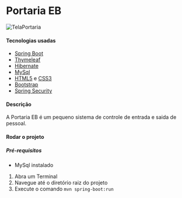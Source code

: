 # Portaria EB

![TelaPortaria](https://user-images.githubusercontent.com/18484165/115627191-f315f100-a2d4-11eb-8a87-71b57b6a85dc.png)

#### Tecnologias usadas

- [Spring Boot](https://spring.io/projects/spring-boot)
- [Thymeleaf](https://www.thymeleaf.org/)
- [Hibernate](https://hibernate.org/)
- [MySql](https://www.mysql.com/)
- [HTML5](https://developer.mozilla.org/pt-BR/docs/Web/HTML) e [CSS3](https://developer.mozilla.org/pt-BR/docs/Web/CSS)
- [Bootstrap](https://getbootstrap.com/)
- [Spring Security](https://spring.io/projects/spring-security)

#### Descrição

A Portaria EB é um pequeno sistema de controle de entrada e saida de pessoal.

#### Rodar o projeto

##### Pré-requisitos
- MySql instalado

1. Abra um Terminal
2. Navegue até o diretório raiz do projeto
3. Execute o comando ``mvn spring-boot:run``
